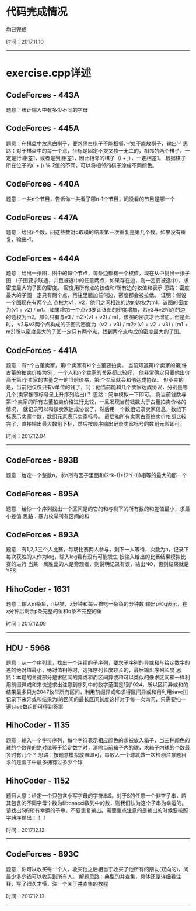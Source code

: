 # 代码完成情况

均已完成

时间：2017.11.10

---

# exercise.cpp详述

## CodeForces - 443A
题意：统计输入中有多少不同的字母

## CodeForces - 445A
题意：在棋盘中放黑白棋子，要求黑白棋子不能相邻，’-’处不能放棋子，输出’-’
思路：对于棋盘中的每一个点，坐标是固定不变又独一无二的，相邻的两个棋子，一定是行i相差1，或者是列j相差1，因此相邻的棋子（i + j），一定相差1。
  	 根据棋子所在位子的(i + j) % 2值的不同，可以将相邻的棋子涂成不同颜色。

## CodeForces - 440A 
题意：一共n个节目，告诉你一共看了哪n-1个节目，问没看的节目是哪一个

## CodeForces - 447A 
题意：给出n个数，问这些数对p取模的结果第一次重复是第几个数。如果没有重复，输出-1。

## CodeForces - 444A
题意：给出一张图，图中的每个节点，每条边都有一个权值，现在从中挑出一张子图
	   （子图要求联通，并且被选中的任意两点，如果存在边，则一定要被选中）。求密度最大的子图的密度。
		密度用所有点的权值和/所有边的权值和表示
思路：密度最大的子图一定只有两个点，再往里面加任何边，密度都会被拉低。
证明：假设一个图现在有两个点 点权为v1，v2，他们之间相连的边的边权为m1，该图的密度为(v1 + v2) / m1。
		如果增加一个点v3要让该图的密度增加，若v3与v2相连的边的边权为m2。那么只有与v3 / m2>(v1 + v2) / m1，该图的密度才会增加。但是此时，
    v2与v3两个点构成的子图的密度为（v2 + v3) / m2>(v1 + v2 + v3) / (m1 + m2)所以密度最大的子图一定只有两个点，找到两个点构成的密度最大的子图。

## CodeForces - 441A
题意：有n个古董卖家，第i个卖家有ki个古董要拍卖。
		当前知道第i个卖家的第j件古董的拍卖价格为Sij，一个人和n个卖家的关系都比较好，
		他非常确定只要他出价高于第i个卖家的古董之一的当前价格，第i个卖家就会和他达成协议。
		但不幸的是，当前他仅仅只有v单位的钱了，问：他当前能和几个卖家达成协议，分别是哪几个(卖家按照标号呈上升序列给出)？
思路：简单模拟一下即可。
		将当前钱数与第i个卖家的所有古董拍卖价格进行比较，一旦发现当前钱数大于古董拍卖价格的情况，
		就记录可以和该卖家达成协议了，然后用一个数组记录卖家信息，数组下标表示卖家个数，数组元素表示卖家标号。
		最后和所有卖家古董拍卖价格都比较完了，直接输出最大数组下标，然后按顺序输出记录卖家标号的数组元素即可。

时间：2017.12.04

---
## CodeForces - 893B
题意：给定一个整数n，求n所有因子里面和(2^k-1)*(2^(-1))相等的最大的那一个

## CodeForces - 895A
题意：给你一个序列找出一个区间是的它的和与剩下的所有数的和差值最小，求最小差值
思路：暴力枚举所有区间的和

## CodeForces - 893A
题意：有1,2,3三个人比赛，每场比赛两人参与，剩下一人等待，次数为n，记录下每次获胜的人作为log，输入log看有没有可能发生
按输入给出的比赛结果模拟比赛的进行
当某一局胜出的人是旁观者，则说明记录有误，输出NO，否则结果就是YES

## HihoCoder - 1631
题意：输入m条鱼，n只猫，x分钟和每只猫吃一条鱼的分钟数
输出p和q表示，在x分钟后剩余p条完整的鱼和q条不完整的鱼

时间：2017.12.09

---

## HDU - 5968
题意：从一个序列里，找出一个连续的子序列，要求子序列的异或和与给定数字的差的绝对值最小，绝对值相等时，选择序列长度较长的，最后输出序列长度
思路：本题的关键部分是求区间的异或和而区间异或和可以类似的像求区间和一样利用前缀异或和来快速求出注意到序列中的数字范围是1到1024，所以区间异或和的结果最多只为2047枚举所有区间，利用前缀异或和求得区间异或和再利用save[i]记录下来异或和结果为i的区间的最长区间长度这样对于每一次询问，只需要扫一遍save数组即可得到答案

## HihoCoder - 1135
题意：输入一个字符序列，每个字符表示相应颜色的求被放入箱子，当三种颜色的球的个数差的绝对值等于给定数字时，消除当前箱子内的球，求箱子内球的个数最多时有几个？
思路：按题意模拟放置即可，每放入一个球就做一次检测注意题目求的是盒子中最多拥有过多少个球

## HihoCoder - 1152
题目大意：给定一个只包含小写字母的字符串S。对于S的任意一个非空子串，若其包含的不同字母个数为fibonacci数列中的数，则我们认为这个子串为幸运的。请找出S的所有幸运的子串。不要重复输出。需要重点注意的是输出的时候要按照字典序输出！！！

时间：2017.12.12

---

## CodeForces - 893C
题意：你可以收买每一个人，收买他之后相当于收买了他所有的朋友(双向的)，问最少多少钱可以收买到所有人。
解题思路：典型的并查集，具体还是详细看注释，写了很久才懂，注一个关于[并查集的教程](http://blog.csdn.net/niushuai666/article/details/6662911"悬停显示")

时间：2017.12.13

---
